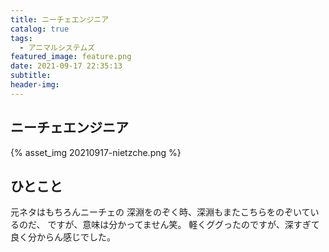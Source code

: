 ```yaml
---
title: ニーチェエンジニア
catalog: true
tags:
  - アニマルシステムズ
featured_image: feature.png
date: 2021-09-17 22:35:13
subtitle:
header-img:
---
```



## ニーチェエンジニア

{% asset_img 20210917-nietzche.png %}


## ひとこと
元ネタはもちろんニーチェの
深淵をのぞく時、深淵もまたこちらをのぞいているのだ、
ですが、意味は分かってません笑。
軽くググったのですが、深すぎて良く分からん感じでした。

